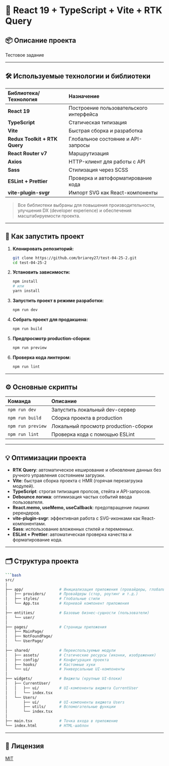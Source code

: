 # 🚀 React 19 + TypeScript + Vite + RTK Query

## 📦 Описание проекта

Тестовое задание

---

## 🛠️ Используемые технологии и библиотеки

| Библиотека/Технология | Назначение |
|:---------------------|:-----------|
| **React 19** | Построение пользовательского интерфейса |
| **TypeScript** | Статическая типизация |
| **Vite** | Быстрая сборка и разработка |
| **Redux Toolkit + RTK Query** | Глобальное состояние и API-запросы |
| **React Router v7** | Маршрутизация |
| **Axios** | HTTP-клиент для работы с API |
| **Sass** | Стилизация через SCSS |
| **ESLint + Prettier** | Проверка и автоформатирование кода |
| **vite-plugin-svgr** | Импорт SVG как React-компоненты |

> Все библиотеки выбраны для повышения производительности, улучшения DX (developer experience) и обеспечения масштабируемости проекта.

---

## 🚀 Как запустить проект

1. **Клонировать репозиторий:**
   ```bash
   git clone https://github.com/briarey27/test-04-25-2.git
   cd test-04-25-2
   ```

2. **Установить зависимости:**
   ```bash
   npm install
   # или
   yarn install
   ```

3. **Запустить проект в режиме разработки:**
   ```bash
   npm run dev
   ```

4. **Собрать проект для продакшена:**
   ```bash
   npm run build
   ```

5. **Предпросмотр production-сборки:**
   ```bash
   npm run preview
   ```

6. **Проверка кода линтером:**
   ```bash
   npm run lint
   ```

---

## ⚙️ Основные скрипты

| Команда | Описание |
|:--------|:---------|
| `npm run dev` | Запустить локальный dev-сервер |
| `npm run build` | Сборка проекта в production |
| `npm run preview` | Локальный просмотр production-сборки |
| `npm run lint` | Проверка кода с помощью ESLint |

---

## 💡 Оптимизации проекта

- **RTK Query**: автоматическое кеширование и обновление данных без ручного управления состоянием загрузки.
- **Vite**: быстрая сборка проекта с HMR (горячая перезагрузка модулей).
- **TypeScript**: строгая типизация пропсов, стейта и API-запросов.
- **Debounce логика**: оптимизация частых событий ввода пользователя.
- **React.memo, useMemo, useCallback**: предотвращение лишних ререндеров.
- **vite-plugin-svgr**: эффективная работа с SVG-иконками как React-компонентами.
- **Sass**: использование вложенных стилей и переменных.
- **ESLint + Prettier**: автоматическая проверка качества и форматирование кода.

---

## 🗂️ Структура проекта

```bash
```bash
src/
│
├── app/                # Инициализация приложения (провайдеры, глобальные стили)
│   ├── providers/      # Провайдеры (стор, роутинг и т.д.)
│   ├── styles/         # Глобальные стили
│   └── App.tsx         # Корневой компонент приложения
│
├── entities/           # Базовые бизнес-сущности (пользователи)
│   └── user/
│
├── pages/              # Страницы приложения
│   ├── MainPage/
│   ├── NotFoundPage/
│   └── UserPage/
│
├── shared/             # Переиспользуемые модули
│   ├── assets/         # Статические ресурсы (иконки, изображения)
│   ├── config/         # Конфигурация проекта
│   ├── hooks/          # Кастомные хуки
│   └── ui/             # Универсальные UI-компоненты
│
├── widgets/            # Виджеты (крупные UI-блоки)
│   ├── CurrentUser/
│   │   ├── ui/         # UI-компоненты виджета CurrentUser
│   │   └── index.tsx
│   └── Users/
│       ├── ui/         # UI-компоненты виджета Users
│       ├── utils/      # Вспомогательные функции
│       └── index.tsx
│
├── main.tsx            # Точка входа в приложение
└── index.html          # HTML-шаблон
```

---

## 📃 Лицензия

[MIT](LICENSE)